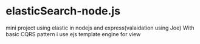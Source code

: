 # elasticSearch-node.js
 mini project using elastic in nodejs and express(valaidation using Joe) With basic CQRS pattern 
 i use ejs template engine for view
